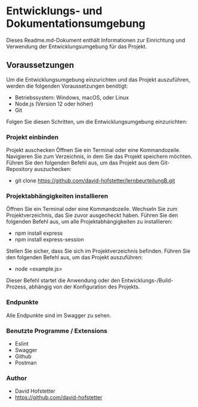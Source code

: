 
# Entwicklungs- und Dokumentationsumgebung
Dieses Readme.md-Dokument enthält Informationen zur Einrichtung und Verwendung der Entwicklungsumgebung für das Projekt.

## Voraussetzungen
Um die Entwicklungsumgebung einzurichten und das Projekt auszuführen, werden die folgenden Voraussetzungen benötigt:

- Betriebssystem: Windows, macOS, oder Linux
- Node.js (Version 12 oder höher)
- Git

Folgen Sie diesen Schritten, um die Entwicklungsumgebung einzurichten:

### Projekt einbinden
Projekt auschecken
Öffnen Sie ein Terminal oder eine Kommandozeile.
Navigieren Sie zum Verzeichnis, in dem Sie das Projekt speichern möchten.
Führen Sie den folgenden Befehl aus, um das Projekt aus dem Git-Repository auszuchecken:
- git clone https://github.com/david-hofstetter/lernbeurteilungB.git

### Projektabhängigkeiten installieren
Öffnen Sie ein Terminal oder eine Kommandozeile.
Wechseln Sie zum Projektverzeichnis, das Sie zuvor ausgecheckt haben.
Führen Sie den folgenden Befehl aus, um alle Projektabhängigkeiten zu installieren:
- npm install express
- npm install express-session

Stellen Sie sicher, dass Sie sich im Projektverzeichnis befinden.
Führen Sie den folgenden Befehl aus, um das Projekt auszuführen:
- node <example.js>

Dieser Befehl startet die Anwendung oder den Entwicklungs-/Build-Prozess, abhängig von der Konfiguration des Projekts.

### Endpunkte 
Alle Endpunkte sind im Swagger zu sehen.

### Benutzte Programme / Extensions
- Eslint
- Swagger
- Github
- Postman
### Author
- David Hofstetter
- https://github.com/david-hofstetter

